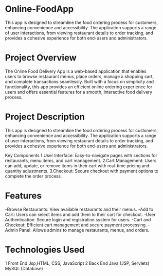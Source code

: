 # Online-FoodApp
This app is designed to streamline the food ordering process for customers, enhancing convenience and accessibility. The application supports a range of user interactions, from viewing restaurant details to order tracking, and provides a cohesive experience for both end-users and administrators.
# Project Overview
The Online Food Delivery App is a web-based application that enables users to browse restaurant menus, place orders, manage a shopping cart, and complete transactions seamlessly. Built with a focus on simplicity and functionality, this app provides an efficient online ordering experience for users and offers essential features for a smooth, interactive food delivery process.
# Project Description
This app is designed to streamline the food ordering process for customers, enhancing convenience and accessibility. The application supports a range of user interactions, from viewing restaurant details to order tracking, and provides a cohesive experience for both end-users and administrators.

Key Components
  1.User Interface: Easy-to-navigate pages with sections for restaurants, menu items, and cart management.
  2.Cart Management: Users can add, update, or remove items in their cart with real-time pricing and quantity adjustments.
  3.Checkout: Secure checkout with payment options to complete the order process.
# Features
  -Browse Restaurants: View available restaurants and their menus.
  -Add to Cart: Users can select items and add them to their cart for checkout.
  -User Authentication: Secure login and registration system for users.
  -Cart and Checkout: Efficient cart management and secure payment processing.
  -Admin Panel: Allows admins to manage restaurants, menus, and orders.
# Technologies Used
1 Front End
  Jsp,HTML, CSS, JavaScript
2 Back End
  Java (JSP, Servlets)
  MySQL (Database)
